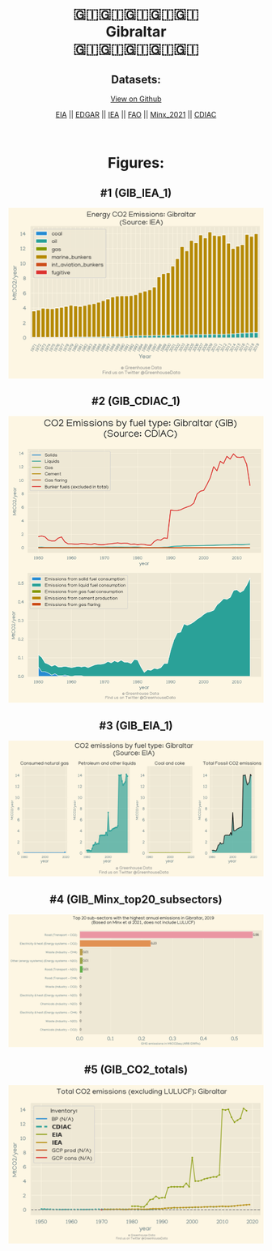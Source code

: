 
<center>
<h1 align="center">
🇬🇮🇬🇮🇬🇮🇬🇮🇬🇮
<br>
Gibraltar
<br>
🇬🇮🇬🇮🇬🇮🇬🇮🇬🇮
</h1>
<h2>Datasets:</h2>
<p><a href="https://github.com/dquintani/Greenhouse-Data/tree/master/country_data/GIB_Gibraltar/data">View on Github</a>
<br></p><p><a href="data/GIB_EIA.csv">EIA</a> || <a href="data/GIB_EDGAR.csv">EDGAR</a> || <a href="data/GIB_IEA.csv">IEA</a> || <a href="data/GIB_FAO.csv">FAO</a> || <a href="data/GIB_Minx_2021.csv">Minx_2021</a> || <a href="data/GIB_CDIAC.csv">CDIAC</a></p><p><br></p>
<h1>Figures:</h1><h2>#1 (GIB_IEA_1)</h2>
<p><img alt="" src="figures/GIB_IEA_1.png" /></p><h2>#2 (GIB_CDIAC_1)</h2>
<p><img alt="" src="figures/GIB_CDIAC_1.png" /></p><h2>#3 (GIB_EIA_1)</h2>
<p><img alt="" src="figures/GIB_EIA_1.png" /></p><h2>#4 (GIB_Minx_top20_subsectors)</h2>
<p><img alt="" src="figures/GIB_Minx_top20_subsectors.png" /></p><h2>#5 (GIB_CO2_totals)</h2>
<p><img alt="" src="figures/GIB_CO2_totals.png" /></p>